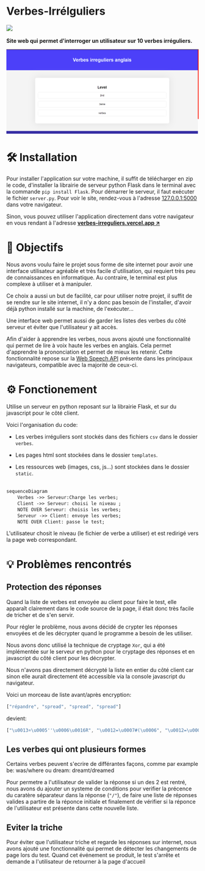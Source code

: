 # Verbes-Irrélguliers

<img src="https://skillicons.dev/icons?i=py,flask,js,html,css&perline=12">

**Site web qui permet d'interroger un utilisateur sur 10 verbes irréguliers.**


![](./assets/image.png)


# 🛠️ Installation

Pour installer l'application sur votre machine, il suffit de télécharger en zip le code, d'installer la librairie de serveur python Flask dans le terminal avec la commande `pip install Flask`.
Pour démarrer le serveur, il faut exécuter le fichier `server.py`. Pour voir le site, rendez-vous à l'adresse [127.0.0.1:5000](127.0.0.1:5000) dans votre navigateur.

Sinon, vous pouvez utiliser l'application directement dans votre navigateur en vous rendant à l'adresse **[verbes-irreguliers.vercel.app ↗️](https://verbes-irreguliers.vercel.app/)**


# 🎯 Objectifs

Nous avons voulu faire le projet sous forme de site internet pour avoir une interface utilisateur agréable et très facile d'utilisation, qui requiert très peu de connaissances en informatique. Au contraire, le terminal est plus complexe à utiliser et à manipuler.

Ce choix a aussi un but de facilité, car pour utiliser notre projet, il suffit de se rendre sur le site internet, il n'y a donc pas besoin de l'installer, d'avoir déjà python installé sur la machine, de l'exécuter...

Une interface web permet aussi de garder les listes des verbes du côté serveur et éviter que l'utilisateur y ait accès.

Afin d'aider à apprendre les verbes, nous avons ajouté une fonctionnalité qui permet de lire à voix haute les verbes en anglais. Cela permet d'apprendre la prononciation et permet de mieux les retenir. Cette fonctionnalité repose sur la [Web Speech API](https://developer.mozilla.org/fr/docs/Web/API/Web_Speech_API) présente dans les principaux navigateurs, compatible avec la majorité de ceux-ci.


# ⚙️ Fonctionement

Utilise un serveur en python reposant sur la librairie Flask, et sur du javascript pour le côté client.

Voici l'organisation du code:

 - Les verbes irréguliers sont stockés dans des fichiers `csv` dans le dossier `verbes`.

 - Les pages html sont stockées dans le dossier `templates`.

 - Les ressources web (images, css, js...) sont stockées dans le dossier `static`.


```mermaid

sequenceDiagram
    Verbes ->> Serveur:Charge les verbes;
    Client ->> Serveur: choisi le niveau ;
    NOTE OVER Serveur: choisis les verbes;
    Serveur ->> Client: envoye les verbes;
    NOTE OVER Client: passe le test;

```

L'utilisateur chosit le niveau (le fichier de verbe a utiliser) et est redirigé vers la page web correspondant.


# 💡 Problèmes rencontrés

## Protection des réponses
Quand la liste de verbes est envoyée au client pour faire le test, elle apparaît clairement dans le code source de la page, il était donc très facile de tricher et de s'en servir.

Pour régler le problème, nous avons décidé de crypter les réponses envoyées et de les décrypter quand le programme a besoin de les utiliser. 

Nous avons donc utilisé la technique de cryptage `Xor`, qui a été implémentée sur le serveur en python pour le cryptage des réponses et en javascript du côté client pour les décrypter.

Nous n'avons pas directement décrypté la liste en entier du côté client car sinon elle aurait directement été accessible via la console javascript du navigateur.

Voici un morceau de liste avant/après encryption:


```js
["répandre", "spread", "spread", "spread"]
```

devient: 

```js
["\u0013¤\u0005''\u0006\u0016R", "\u0012=\u0007#(\u0006", "\u0012=\u0007#(\u0006", "\u0012=\u0007#(\u0006"]
```

## Les verbes qui ont plusieurs formes

Certains verbes peuvent s'ecrire de  différantes façons, comme par example be: was/where ou dream: dreamt/dreamed

Pour permetre a l'utilisateur de valider la réponse si un des 2 est rentré, nous avons du ajouter un systeme de conditions pour verifier la précence du caratère séparateur dans la réponse (`"/"`), de faire une liste de réponses valides a partire de la réponce initiale et finalement de vérifier si la réponce de l'utilisateur est présente dans cette nouvelle liste.

## Eviter la triche
Pour éviter que l'utilisateur triche et regarde les réponses sur internet, nous avons ajouté une fonctionnalité qui permet de détecter les changements de page lors du test. Quand cet événement se produit, le test s'arrête et demande a l'utilisateur de retourner à la page d'accueil